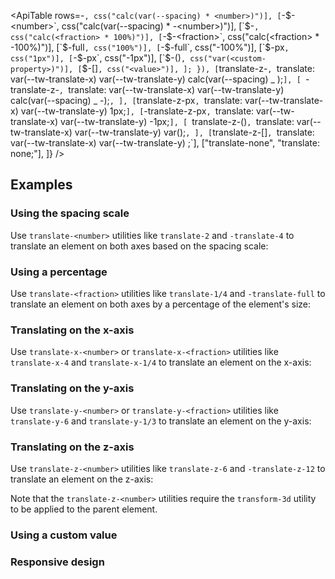 <ApiTable
rows=-<number>`, css("calc(var(--spacing) * <number>)")],
        [`-$-<number>`, css("calc(var(--spacing) * -<number>)")],
        [`$-<fraction>`, css("calc(<fraction> * 100%)")],
        [`-$-<fraction>`, css("calc(<fraction> * -100%)")],
        [`$-full`, css("100%")],
        [`-$-full`, css("-100%")],
        [`$-px`, css("1px")],
        [`-$-px`, css("-1px")],
        [`$-(<custom-property>)`, css("var(<custom-property>)")],
        [`$-[<value>]`, css("<value>")],
      ];
    }),
    [`translate-z-<number>`, `translate: var(--tw-translate-x) var(--tw-translate-y) calc(var(--spacing) _ <number>);`],
    [
      `-translate-z-<number>`,
      `translate: var(--tw-translate-x) var(--tw-translate-y) calc(var(--spacing) _ -<number>);`,
    ],
    [`translate-z-px`, `translate: var(--tw-translate-x) var(--tw-translate-y) 1px;`],
    [`-translate-z-px`, `translate: var(--tw-translate-x) var(--tw-translate-y) -1px;`],
    [
      `translate-z-(<custom-property>)`,
      `translate: var(--tw-translate-x) var(--tw-translate-y) var(<custom-property>);`,
    ],
    [`translate-z-[<value>]`, `translate: var(--tw-translate-x) var(--tw-translate-y) <value>;`],
["translate-none", "translate: none;"],
]}
/>

## Examples

### Using the spacing scale

Use `translate-<number>` utilities like `translate-2` and `-translate-4` to translate an element on both axes based on the spacing scale:

### Using a percentage

Use `translate-<fraction>` utilities like `translate-1/4` and `-translate-full` to translate an element on both axes by a percentage of the element's size:

### Translating on the x-axis

Use `translate-x-<number>` or `translate-x-<fraction>` utilities like `translate-x-4` and `translate-x-1/4` to translate an element on the x-axis:

### Translating on the y-axis

Use `translate-y-<number>` or `translate-y-<fraction>` utilities like `translate-y-6` and `translate-y-1/3` to translate an element on the y-axis:

### Translating on the z-axis

Use `translate-z-<number>` utilities like `translate-z-6` and `-translate-z-12` to translate an element on the z-axis:

Note that the `translate-z-<number>` utilities require the `transform-3d` utility to be applied to the parent element.

### Using a custom value

### Responsive design

